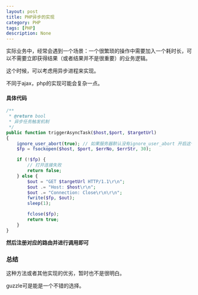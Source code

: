 ```yaml
---
layout: post
title: PHP异步的实现
category: PHP
tags: [PHP]
description: None
---
```


实际业务中，经常会遇到一个场景：一个很繁琐的操作中需要加入一个耗时长，可以不需要立即获得结果（或者结果并不是很重要）的业务逻辑。

这个时候，可以考虑用异步进程来实现。

不同于ajax，php的实现可能会复杂一点。



#### 具体代码

````php
/**
 * @return bool
 * 异步任务触发机制
 */
public function triggerAsyncTask($host,$port, $targetUrl)
{
	ignore_user_abort(true); // 如果服务器默认没有ignore_user_abort 开启这个并在后面sleep(1)
	$fp = fsockopen($host, $port, $errNo, $errStr, 30);

  	if (!$fp) {
    	// 打开连接失败
    	return false;
  	} else {
    	$out = "GET $targetUrl HTTP/1.1\r\n";
    	$out .= "Host: $host\r\n";
    	$out .= "Connection: Close\r\n\r\n";
    	fwrite($fp, $out);
    	sleep(1);

    	fclose($fp);
    	return true;
  	}
}
````

**然后注册对应的路由并进行调用即可**



### 总结

这种方法或者其他实现的优劣，暂时也不是很明白。

guzzle可是能是一个不错的选择。
